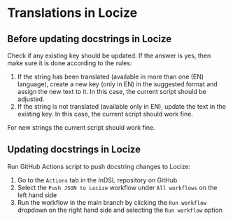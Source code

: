 # Translations in Locize

## Before updating docstrings in Locize
Check if any existing key should be updated. If the answer is yes, then make sure it is done according to the rules:
1. If the string has been translated (available in more than one (EN) language), create a new key (only in EN) in the suggested format and assign the new text to it. In
   this case, the current script should be adjusted.
2. If the string is not translated (available only in EN), update the text in the existing key. In this case, the current script should work fine.

For new strings the current script should work fine.

## Updating docstrings in Locize
Run GitHub Actions script to push docstring changes to Locize:
1. Go to the `Actions` tab in the InDSL repository on GitHub
2. Select the `Push JSON to Locize` workflow under `All workflows` on the left hand side
3. Run the workflow in the main branch by clicking the `Run workflow` dropdown on the right hand side and selecting the `Run workflow` option
